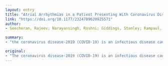 ```yaml
---
layout: entry
title: "Atrial Arrhythmias in a Patient Presenting With Coronavirus Disease-2019 (COVID-19) Infection"
link: "https://doi.org/10.1177/2324709620925571"
author:
- Seecheran, Rajeev; Narayansingh, Roshni; Giddings, Stanley; Rampaul, Marlon; Furlonge, Kurt; Abdool, Kamille; Bhagwandass, Neal; Seecheran, Naveen Anand

summary:
- "the coronavirus disease-2019 (COVID-19) is an infectious disease caused by severe acute respiratory syndrome. It has significant potential cardiovascular implications for patients. This includes myocarditis, acute coronary syndromes, cardiac arrhythmias, cardiomyopathies with heart failure and cardiogenic shock, and venous thromboembolic events."

original:
- "The coronavirus disease-2019 (COVID-19) is an infectious disease caused by severe acute respiratory syndrome-coronavirus-2 (SARS-CoV-2) that has significant potential cardiovascular implications for patients. These include myocarditis, acute coronary syndromes, cardiac arrhythmias, cardiomyopathies with heart failure and cardiogenic shock, and venous thromboembolic events. We describe a Caribbean-Black gentleman with COVID-19 infection presenting with atrial arrhythmias, namely, atrial flutter and atrial fibrillation, which resolved with rate and rhythm control strategies, and supportive care."
---
```


